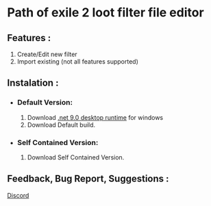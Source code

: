 # Path of exile 2 loot filter file editor

## Features :
1. Create/Edit new filter
2. Import existing (not all features supported)

## Instalation :
- ### Default Version:
    1. Download [.net 9.0 desktop runtime](https://dotnet.microsoft.com/en-us/download/dotnet/9.0) for windows
    2. Download Default build.
- ### Self Contained Version:
    1. Download Self Contained Version.

## Feedback, Bug Report, Suggestions : 
[Discord](https://discord.gg/eNpwSm52Ke)